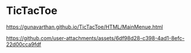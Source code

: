 # TicTacToe

https://gunavarthan.github.io/TicTacToe/HTML/MainMenue.html

https://github.com/user-attachments/assets/6df98d28-c398-4ad1-8efc-22d00cca9fdf
